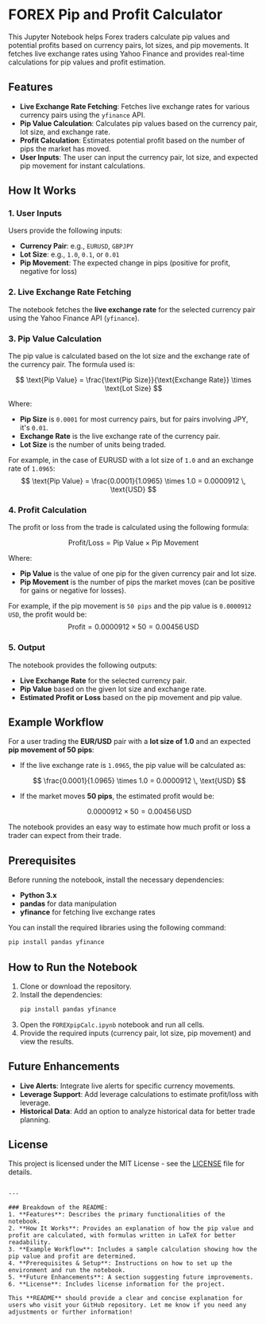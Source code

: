 
# FOREX Pip and Profit Calculator

This Jupyter Notebook helps Forex traders calculate pip values and potential profits based on currency pairs, lot sizes, and pip movements. It fetches live exchange rates using Yahoo Finance and provides real-time calculations for pip values and profit estimation.

## Features
- **Live Exchange Rate Fetching**: Fetches live exchange rates for various currency pairs using the `yfinance` API.
- **Pip Value Calculation**: Calculates pip values based on the currency pair, lot size, and exchange rate.
- **Profit Calculation**: Estimates potential profit based on the number of pips the market has moved.
- **User Inputs**: The user can input the currency pair, lot size, and expected pip movement for instant calculations.

## How It Works

### 1. User Inputs
Users provide the following inputs:
- **Currency Pair**: e.g., `EURUSD`, `GBPJPY`
- **Lot Size**: e.g., `1.0`, `0.1`, or `0.01`
- **Pip Movement**: The expected change in pips (positive for profit, negative for loss)

### 2. Live Exchange Rate Fetching
The notebook fetches the **live exchange rate** for the selected currency pair using the Yahoo Finance API (`yfinance`).

### 3. Pip Value Calculation
The pip value is calculated based on the lot size and the exchange rate of the currency pair. The formula used is:

$$
\text{Pip Value} = \frac{\text{Pip Size}}{\text{Exchange Rate}} \times \text{Lot Size}
$$

Where:
- **Pip Size** is `0.0001` for most currency pairs, but for pairs involving JPY, it's `0.01`.
- **Exchange Rate** is the live exchange rate of the currency pair.
- **Lot Size** is the number of units being traded.

For example, in the case of EURUSD with a lot size of `1.0` and an exchange rate of `1.0965`:
$$
\text{Pip Value} = \frac{0.0001}{1.0965} \times 1.0 = 0.0000912 \, \text{USD}
$$

### 4. Profit Calculation
The profit or loss from the trade is calculated using the following formula:

$$
\text{Profit/Loss} = \text{Pip Value} \times \text{Pip Movement}
$$

Where:
- **Pip Value** is the value of one pip for the given currency pair and lot size.
- **Pip Movement** is the number of pips the market moves (can be positive for gains or negative for losses).

For example, if the pip movement is `50 pips` and the pip value is `0.0000912 USD`, the profit would be:
$$
\text{Profit} = 0.0000912 \times 50 = 0.00456 \, \text{USD}
$$

### 5. Output
The notebook provides the following outputs:
- **Live Exchange Rate** for the selected currency pair.
- **Pip Value** based on the given lot size and exchange rate.
- **Estimated Profit or Loss** based on the pip movement and pip value.

## Example Workflow

For a user trading the **EUR/USD** pair with a **lot size of 1.0** and an expected **pip movement of 50 pips**:
- If the live exchange rate is `1.0965`, the pip value will be calculated as:

  $$ \frac{0.0001}{1.0965} \times 1.0 = 0.0000912 \, \text{USD} $$

- If the market moves **50 pips**, the estimated profit would be:

  $$ 0.0000912 \times 50 = 0.00456 \, \text{USD} $$

The notebook provides an easy way to estimate how much profit or loss a trader can expect from their trade.

## Prerequisites

Before running the notebook, install the necessary dependencies:
- **Python 3.x**
- **pandas** for data manipulation
- **yfinance** for fetching live exchange rates

You can install the required libraries using the following command:

```bash
pip install pandas yfinance
```

## How to Run the Notebook

1. Clone or download the repository.
2. Install the dependencies:
   ```bash
   pip install pandas yfinance
   ```
3. Open the `FOREXpipCalc.ipynb` notebook and run all cells.
4. Provide the required inputs (currency pair, lot size, pip movement) and view the results.

## Future Enhancements
- **Live Alerts**: Integrate live alerts for specific currency movements.
- **Leverage Support**: Add leverage calculations to estimate profit/loss with leverage.
- **Historical Data**: Add an option to analyze historical data for better trade planning.

## License
This project is licensed under the MIT License - see the [LICENSE](LICENSE) file for details.
```

---

### Breakdown of the README:
1. **Features**: Describes the primary functionalities of the notebook.
2. **How It Works**: Provides an explanation of how the pip value and profit are calculated, with formulas written in LaTeX for better readability.
3. **Example Workflow**: Includes a sample calculation showing how the pip value and profit are determined.
4. **Prerequisites & Setup**: Instructions on how to set up the environment and run the notebook.
5. **Future Enhancements**: A section suggesting future improvements.
6. **License**: Includes license information for the project.

This **README** should provide a clear and concise explanation for users who visit your GitHub repository. Let me know if you need any adjustments or further information!
